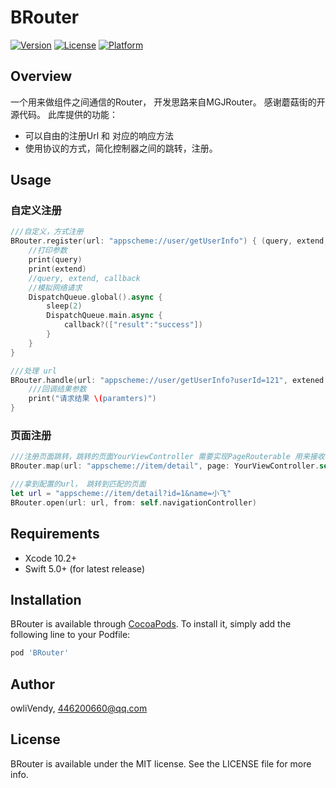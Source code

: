 # BRouter

<!--[![CI Status](https://img.shields.io/travis/owliVendy/BRouter.svg?style=flat)](https://travis-ci.org/owliVendy/BRouter) -->
[![Version](https://img.shields.io/cocoapods/v/BRouter.svg?style=flat)](https://cocoapods.org/pods/BRouter)
[![License](https://img.shields.io/cocoapods/l/BRouter.svg?style=flat)](https://cocoapods.org/pods/BRouter) 
[![Platform](https://img.shields.io/cocoapods/p/BRouter.svg?style=flat)](https://cocoapods.org/pods/BRouter)


## Overview

一个用来做组件之间通信的Router， 开发思路来自MGJRouter。 感谢蘑菇街的开源代码。 
此库提供的功能： 
- 可以自由的注册Url 和 对应的响应方法
- 使用协议的方式，简化控制器之间的跳转，注册。

## Usage

### 自定义注册

```Swift
///自定义，方式注册
BRouter.register(url: "appscheme://user/getUserInfo") { (query, extend, callback) in
    //打印参数
    print(query)
    print(extend)
    //query, extend, callback
    //模拟网络请求
    DispatchQueue.global().async {
        sleep(2)
        DispatchQueue.main.async {
            callback?(["result":"success"])
        }
    }
}

///处理 url
BRouter.handle(url: "appscheme://user/getUserInfo?userId=121", extened: ["Image":1]) { (paramters) in
    ///回调结果参数
    print("请求结果 \(paramters)")
}
```


### 页面注册

```Swift
///注册页面跳转，跳转的页面YourViewController 需要实现PageRouterable 用来接收参数
BRouter.map(url: "appscheme://item/detail", page: YourViewController.self)

///拿到配置的url， 跳转到匹配的页面
let url = "appscheme://item/detail?id=1&name=小飞"
BRouter.open(url: url, from: self.navigationController)
```

## Requirements

- Xcode 10.2+
- Swift 5.0+ (for latest release)

## Installation
 
BRouter is available through [CocoaPods](https://cocoapods.org). To install
it, simply add the following line to your Podfile:

```ruby
pod 'BRouter'
```

## Author

owliVendy, 446200660@qq.com

## License

BRouter is available under the MIT license. See the LICENSE file for more info.
